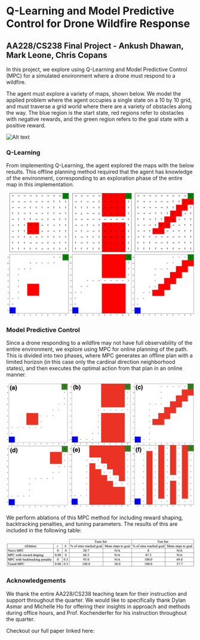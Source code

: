 # Q-Learning and Model Predictive Control for Drone Wildfire Response
## AA228/CS238 Final Project - Ankush Dhawan, Mark Leone, Chris Copans

In this project, we explore using Q-Learning and Model Predictive Control (MPC) for a simulated environment where a drone must respond to a wildfire. 

The agent must explore a variety of maps, shown below. We model the applied problem where the agent occupies a single state on a 10 by 10 grid, and must traverse a grid world where there are a variety of obstacles along the way. The blue region is the start state, red regions refer to obstacles with negative rewards, and the green region refers to the goal state with a positive reward.

![Alt text](map_environment/map_imgs/blank_maps.png)

### Q-Learning
From implementing Q-Learning, the agent explored the maps with the below results. This offline planning method required that the agent has knowledge of the environment, corresponding to an exploration phase of the entire map in this implementation.

![Alt text](map_environment/map_imgs/q_learning_results.png)

### Model Predictive Control
Since a drone responding to a wildfire may not have full observability of the entire environment, we explore using MPC for online planning of the path. This is divided into two phases, where MPC generates an offline plan with a limited horizon (in this case only the cardinal direction neighborhood states), and then executes the optimal action from that plan in an online manner. 

![Alt text](map_environment/map_imgs/mpc_results.png)

We perform ablations of this MPC method for including reward shaping, backtracking penalties, and tuning parameters. The results of this are included in the following table: 

![Alt text](map_environment/map_imgs/mpc_ablations_table.png)

### Acknowledgements
We thank the entire AA228/CS238 teaching team for their instruction and support throughout the quarter. We would like to specifically thank Dylan Asmar and Michelle Ho for offering their insights in approach and methods during office hours, and Prof. Kochenderfer for his instruction throughout the quarter.

Checkout our full paper linked here: 



